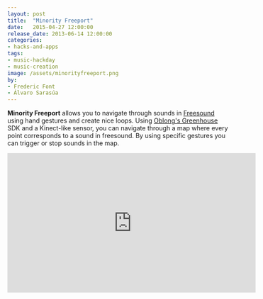 ```yaml
---
layout: post
title:  "Minority Freeport"
date:   2015-04-27 12:00:00
release_date: 2013-06-14 12:00:00
categories: 
- hacks-and-apps
tags:
- music-hackday 
- music-creation
image: /assets/minorityfreeport.png
by: 
- Frederic Font
- Álvaro Sarasúa
---
```


**Minority Freeport** allows you to navigate through sounds in [Freesound](http://www.freesound.org) using hand gestures and create nice loops. Using [Oblong's Greenhouse](http://greenhouse.oblong.com/reference.html) SDK and a Kinect-like sensor, you can navigate through a map where every point corresponds to a sound in freesound. By using specific gestures you can trigger or stop sounds in the map.

<iframe width="560" height="315" src="https://www.youtube.com/embed/5nwUAlM6h48" frameborder="0" allowfullscreen></iframe><br>